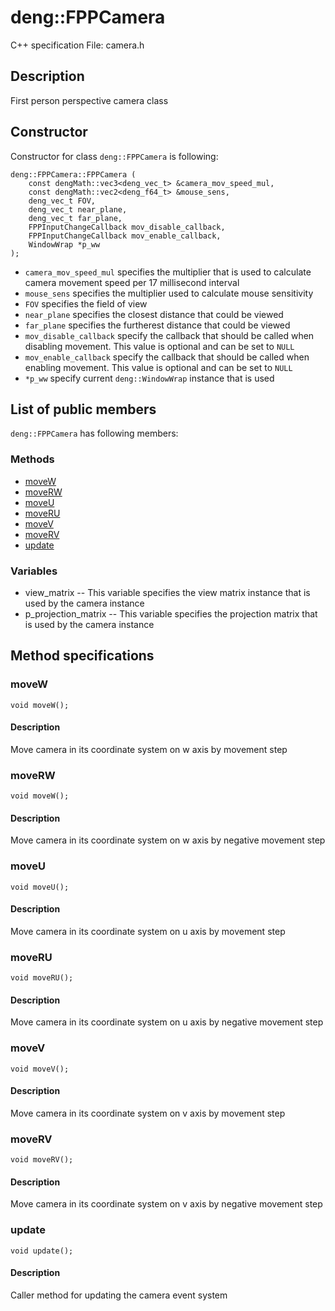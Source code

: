 # deng::FPPCamera

C++ specification
File: camera.h
## Description
First person perspective camera class

## Constructor
Constructor for class `deng::FPPCamera` is following:  
```
deng::FPPCamera::FPPCamera (
    const dengMath::vec3<deng_vec_t> &camera_mov_speed_mul, 
    const dengMath::vec2<deng_f64_t> &mouse_sens, 
    deng_vec_t FOV, 
    deng_vec_t near_plane, 
    deng_vec_t far_plane, 
    FPPInputChangeCallback mov_disable_callback,
    FPPInputChangeCallback mov_enable_callback,
    WindowWrap *p_ww
);
```

* `camera_mov_speed_mul` specifies the multiplier that is used to calculate camera movement speed per 
17 millisecond interval 
* `mouse_sens` specifies the multiplier used to calculate mouse sensitivity
* `FOV` specifies the field of view 
* `near_plane` specifies the closest distance that could be viewed
* `far_plane` specifies the furtherest distance that could be viewed
* `mov_disable_callback` specify the callback that should be called when disabling
movement. This value is optional and can be set to `NULL`
* `mov_enable_callback` specify the callback that should be called when enabling
movement. This value is optional and can be set to `NULL`
* `*p_ww` specify current `deng::WindowWrap` instance that is used

## List of public members
`deng::FPPCamera` has following members:  

### Methods
* [moveW](#movew)
* [moveRW](#moverw)
* [moveU](#moveu)
* [moveRU](#moveru)
* [moveV](#movev)
* [moveRV](#moverv)
* [update](#update)
### Variables
* view_matrix -- This variable specifies the view matrix instance that is used
by the camera instance
* p_projection_matrix -- This variable specifies the projection matrix that is
used by the camera instance


## Method specifications

### moveW
```
void moveW();
```
#### Description
Move camera in its coordinate system on w axis by movement step


### moveRW
```
void moveW();
```

#### Description
Move camera in its coordinate system on w axis by negative movement step


### moveU
```
void moveU();
```
#### Description
Move camera in its coordinate system on u axis by movement step


### moveRU
```
void moveRU();
```
#### Description
Move camera in its coordinate system on u axis by negative movement step


### moveV
```
void moveV();
```
#### Description
Move camera in its coordinate system on v axis by movement step


### moveRV
```
void moveRV();
```
#### Description
Move camera in its coordinate system on v axis by negative movement step


### update
```
void update();
```

#### Description
Caller method for updating the camera event system
